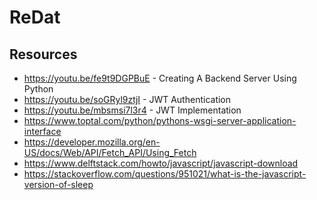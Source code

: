 # ReDat

## Resources
* https://youtu.be/fe9t9DGPBuE - Creating A Backend Server Using Python
* https://youtu.be/soGRyl9ztjI - JWT Authentication
* https://youtu.be/mbsmsi7l3r4 - JWT Implementation
* https://www.toptal.com/python/pythons-wsgi-server-application-interface
* https://developer.mozilla.org/en-US/docs/Web/API/Fetch_API/Using_Fetch
* https://www.delftstack.com/howto/javascript/javascript-download
* https://stackoverflow.com/questions/951021/what-is-the-javascript-version-of-sleep